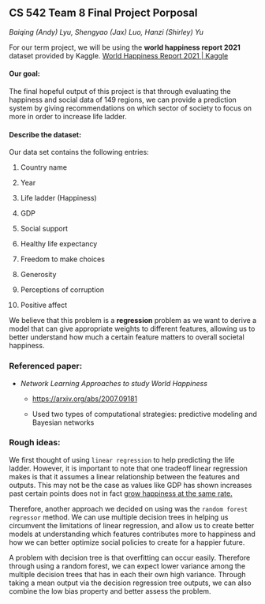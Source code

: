 ## CS 542 Team 8 Final Project Porposal

*Baiqing (Andy) Lyu, Shengyao (Jax) Luo, Hanzi (Shirley) Yu*



For our term project, we will be using the **world happiness report 2021** dataset provided by Kaggle. [World Happiness Report 2021 | Kaggle](https://www.kaggle.com/ajaypalsinghlo/world-happiness-report-2021)



#### Our goal:

The final hopeful output of this project is that through evaluating the happiness and social data of 149 regions, we can provide a prediction system by giving recommendations on which sector of society to focus on more in order to increase life ladder.



#### Describe the dataset:

Our data set contains the following entries:

1. Country name

2. Year

3. Life ladder (Happiness)

4. GDP

5. Social support

6. Healthy life expectancy

7. Freedom to make choices

8. Generosity

9. Perceptions of corruption

10. Positive affect

We believe that this problem is a **regression** problem as we want to derive a model that can give appropriate weights to different features, allowing us to better understand how much a certain feature matters to overall societal happiness.



### Referenced paper:

* *Network Learning Approaches to study World Happiness*
  
  * https://arxiv.org/abs/2007.09181
  
  * Used two types of computational strategies: predictive modeling and Bayesian networks



### Rough ideas:



We first thought of using `linear regression` to help predicting the life ladder. However, it is important to note that one tradeoff linear regression makes is that it assumes a linear relationship between the features and outputs. This may not be the case as values like GDP has shown increases past certain points does not in fact [grow happiness at the same rate.](https://www.pnas.org/content/107/38/16489)



Therefore, another approach we decided on using was the `random forest regressor` method. We can use multiple decision trees in helping us circumvent the limitations of linear regression, and allow us to create better models at understanding which features contributes more to happiness and how we can better optimize social policies to create for a happier future.



A problem with decision tree is that overfitting can occur easily. Therefore through using a random forest, we can expect lower variance among the multiple decision trees that has in each their own high variance. Through taking a mean output via the decision regression tree outputs, we can also combine the low bias property and better assess the problem.
